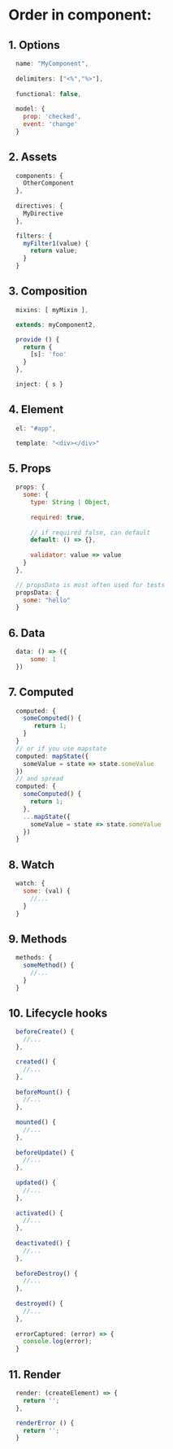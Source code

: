 # Order in component:

## 1. Options
```javascript
  name: "MyComponent",
  
  delimiters: ["<%","%>"],
  
  functional: false,
  
  model: {
    prop: 'checked',
    event: 'change'
  }
```

## 2. Assets
```javascript
  components: {
    OtherComponent
  },
  
  directives: {
    MyDirective
  },

  filters: {
    myFilter1(value) {
      return value;
    }
  }
```

## 3. Composition
```javascript
  mixins: [ myMixin ],

  extends: myComponent2,

  provide () {
    return {
      [s]: 'foo'
    }
  },

  inject: { s }
```

## 4. Element
```javascript
  el: "#app",

  template: "<div></div>"
```

## 5. Props
```javascript
  props: {
    some: {
      type: String | Object,
      
      required: true,
      
      // if required false, can default
      default: () => {},
 
      validator: value => value
    }
  },

  // propsData is most often used for tests
  propsData: {
    some: "hello"
  }
```

## 6. Data
```javascript
  data: () => ({
      some: 1
  })
```

## 7. Computed
```javascript
  computed: {
    someComputed() {
       return 1;
    }
  }
  // or if you use mapstate
  computed: mapState({
    someValue = state => state.someValue
  })
  // and spread
  computed: {
    someComputed() {
      return 1;
    },
    ...mapState({
      someValue = state => state.someValue
    })
  }
```

## 8. Watch
```javascript
  watch: {
    some: (val) {
      //...
    }
  }
```

## 9. Methods
```javascript
  methods: {
    someMethod() {
      //...
    }
  }
```

## 10. Lifecycle hooks
```javascript
  beforeCreate() {
    //...
  },

  created() {
    //...
  },
  
  beforeMount() {
    //...
  },
  
  mounted() {
    //...
  },
  
  beforeUpdate() {
    //...
  },
  
  updated() {
    //...
  },
  
  activated() {
    //...
  },
  
  deactivated() {
    //...
  },
  
  beforeDestroy() {
    //...
  },
  
  destroyed() {
    //...
  },
  
  errorCaptured: (error) => {
    console.log(error);
  }
```

## 11. Render
```javascript
  render: (createElement) => {
    return '';
  },

  renderError () {
    return '';
  }
```
